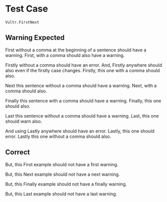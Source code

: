 # Test Case

    Vultr.FirstNext

## Warning Expected

First without a comma at the beginning of a sentence should have a warning. First, with a comma should also have a warning.

Firstly without a comma should have an error. And, Firstly anywhere should also even if the firstly case changes. Firstly, this one with a comma should also.

Next this sentence without a comma should have a warning. Next, with a comma should also.

Finally this sentence with a comma should have a warning. Finally, this one should also.

Last this sentence without a comma should have a warning. Last, this one should warn also.

And using Lastly anywhere should have an error. Lastly, this one should error. Lastly this one without a comma should also.

## Correct

But, this First example should not have a first warning.

But, this Next example should not have a next warning.

But, this Finally example should not have a finally warning.

But, this Last example should not have a last warning.
